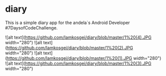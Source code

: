 # diary
This is a simple diary app for the andela`s Android Developer #7DaysofCodeChallenge.

![alt text](https://github.com/Iamkosgei/diary/blob/master/1%20(4).JPG width="280")
![alt text](https://github.com/Iamkosgei/diary/blob/master/1%20(2).JPG width="280")
![alt text](https://github.com/Iamkosgei/diary/blob/master/1%20(1).JPG width="280")
![alt text](https://github.com/Iamkosgei/diary/blob/master/1%20(3).JPG width="280")

